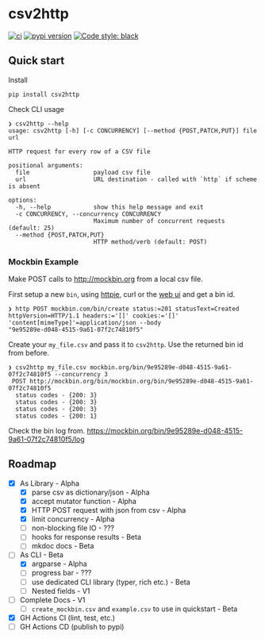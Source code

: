 # csv2http

[![ci](https://github.com/Kilo59/csv2http/workflows/ci/badge.svg)](https://github.com/Kilo59/csv2http/actions)
[![pypi version](https://img.shields.io/pypi/v/csv2http.svg)](https://pypi.org/project/csv2http/)
[![Code style: black](https://img.shields.io/badge/code%20style-black-000000.svg)](https://github.com/ambv/black)

## Quick start

Install

```
pip install csv2http
```

Check CLI usage

```
❯ csv2http --help
usage: csv2http [-h] [-c CONCURRENCY] [--method {POST,PATCH,PUT}] file url

HTTP request for every row of a CSV file

positional arguments:
  file                  payload csv file
  url                   URL destination - called with `http` if scheme is absent

options:
  -h, --help            show this help message and exit
  -c CONCURRENCY, --concurrency CONCURRENCY
                        Maximum number of concurrent requests (default: 25)
  --method {POST,PATCH,PUT}
                        HTTP method/verb (default: POST)
```

### Mockbin Example

Make POST calls to http://mockbin.org from a local csv file.

First setup a new `bin`, using [httpie](https://httpie.io/cli), curl or the [web ui](http://mockbin.com/bin/create) and get a bin id.

```
❯ http POST mockbin.com/bin/create status:=201 statusText=Created httpVersion=HTTP/1.1 headers:='[]' cookies:='[]' 'content[mimeType]'=application/json --body
"9e95289e-d048-4515-9a61-07f2c74810f5"
```

Create your `my_file.csv` and pass it to `csv2http`.
Use the returned bin id from before.

```
❯ csv2http my_file.csv mockbin.org/bin/9e95289e-d048-4515-9a61-07f2c74810f5 --concurrency 3
 POST http://mockbin.org/bin/mockbin.org/bin/9e95289e-d048-4515-9a61-07f2c74810f5
  status codes - {200: 3}
  status codes - {200: 3}
  status codes - {200: 3}
  status codes - {200: 1}
```

Check the bin log from.
https://mockbin.org/bin/9e95289e-d048-4515-9a61-07f2c74810f5/log

## Roadmap

- [x] As Library - Alpha
  - [x] parse csv as dictionary/json - Alpha
  - [x] accept mutator function - Alpha
  - [x] HTTP POST request with json from csv - Alpha
  - [x] limit concurrency - Alpha
  - [ ] non-blocking file IO - ???
  - [ ] hooks for response results - Beta
  - [ ] mkdoc docs - Beta
- [ ] As CLI - Beta
  - [x] argparse - Alpha
  - [ ] progress bar - ???
  - [ ] use dedicated CLI library (typer, rich etc.) - Beta
  - [ ] Nested fields - V1
- [ ] Complete Docs - V1
  - [ ] `create_mockbin.csv` and `example.csv` to use in quickstart - Beta
- [x] GH Actions CI (lint, test, etc.)
- [ ] GH Actions CD (publish to pypi)
